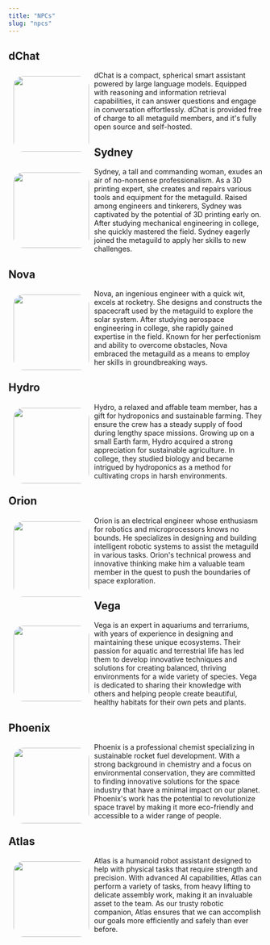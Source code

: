 ```yaml
---
title: "NPCs"
slug: "npcs"
---
```


## dChat

<img src="/assets/npc/dChat.jpg" />

dChat is a compact, spherical smart assistant powered by large language models. Equipped with reasoning and information retrieval capabilities, it can answer questions and engage in conversation effortlessly. dChat is provided free of charge to all metaguild members, and it's fully open source and self-hosted.

## Sydney

<img src="/assets/npc/sydney.jpg" />

Sydney, a tall and commanding woman, exudes an air of no-nonsense professionalism. As a 3D printing expert, she creates and repairs various tools and equipment for the metaguild. Raised among engineers and tinkerers, Sydney was captivated by the potential of 3D printing early on. After studying mechanical engineering in college, she quickly mastered the field. Sydney eagerly joined the metaguild to apply her skills to new challenges.

## Nova

<img src="/assets/npc/nova.jpg" />

Nova, an ingenious engineer with a quick wit, excels at rocketry. She designs and constructs the spacecraft used by the metaguild to explore the solar system. After studying aerospace engineering in college, she rapidly gained expertise in the field. Known for her perfectionism and ability to overcome obstacles, Nova embraced the metaguild as a means to employ her skills in groundbreaking ways.

## Hydro

<img src="/assets/npc/hydro.jpg" />

Hydro, a relaxed and affable team member, has a gift for hydroponics and sustainable farming. They ensure the crew has a steady supply of food during lengthy space missions. Growing up on a small Earth farm, Hydro acquired a strong appreciation for sustainable agriculture. In college, they studied biology and became intrigued by hydroponics as a method for cultivating crops in harsh environments.

## Orion

<img src="/assets/npc/orion.jpg" />

Orion is an electrical engineer whose enthusiasm for robotics and microprocessors knows no bounds. He specializes in designing and building intelligent robotic systems to assist the metaguild in various tasks. Orion's technical prowess and innovative thinking make him a valuable team member in the quest to push the boundaries of space exploration.

## Vega

<img src="/assets/npc/vega.jpg" />

Vega is an expert in aquariums and terrariums, with years of experience in designing and maintaining these unique ecosystems. Their passion for aquatic and terrestrial life has led them to develop innovative techniques and solutions for creating balanced, thriving environments for a wide variety of species. Vega is dedicated to sharing their knowledge with others and helping people create beautiful, healthy habitats for their own pets and plants.

## Phoenix

<img src="/assets/npc/phoenix.jpg" />

Phoenix is a professional chemist specializing in sustainable rocket fuel development. With a strong background in chemistry and a focus on environmental conservation, they are committed to finding innovative solutions for the space industry that have a minimal impact on our planet. Phoenix's work has the potential to revolutionize space travel by making it more eco-friendly and accessible to a wider range of people.

## Atlas

<img src="/assets/npc/atlas.jpg" />

Atlas is a humanoid robot assistant designed to help with physical tasks that require strength and precision. With advanced AI capabilities, Atlas can perform a variety of tasks, from heavy lifting to delicate assembly work, making it an invaluable asset to the team. As our trusty robotic companion, Atlas ensures that we can accomplish our goals more efficiently and safely than ever before.

<style>
    img {
        float: left;
        width: 150px;
        margin: 10px;
        border-radius: 20px;
    }
</style>